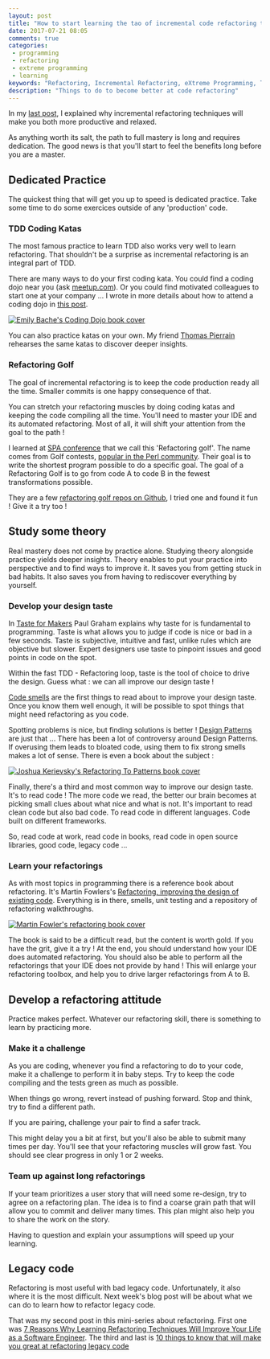 ```yaml
---
layout: post
title: "How to start learning the tao of incremental code refactoring today"
date: 2017-07-21 08:05
comments: true
categories: 
 - programming
 - refactoring
 - extreme programming
 - learning
keywords: "Refactoring, Incremental Refactoring, eXtreme Programming, TDD, Programming, Software"
description: "Things to do to become better at code refactoring"
---
```

In my [last post](/7-reasons-why-learning-refactoring-techniques-will-improve-your-life-as-a-software-engineer/), I explained why incremental refactoring techniques will make you both more productive and relaxed.

As anything worth its salt, the path to full mastery is long and requires dedication. The good news is that you'll start to feel the benefits long before you are a master.

## Dedicated Practice

The quickest thing that will get you up to speed is dedicated practice. Take some time to do some exercices outside of any 'production' code.

### TDD Coding Katas

The most famous practice to learn TDD also works very well to learn refactoring. That shouldn't be a surprise as incremental refactoring is an integral part of TDD.

There are many ways to do your first coding kata. You could find a coding dojo near you (ask [meetup.com](https://www.meetup.com/)). Or you could find motivated colleagues to start one at your company ... I wrote in more details about how to attend a coding dojo in [this post](/from-apprentice-to-master-how-to-learn-tdd-test-driven-development/).

[![Emily Bache's Coding Dojo book cover](../imgs/2017-07-21-how-to-start-learning-the-tao-of-incremental-code-refactoring-today/coding-dojo.jpg)](https://www.amazon.com/gp/product/919811803X/ref=as_li_tl?ie=UTF8&camp=1789&creative=9325&creativeASIN=919811803X&linkCode=as2&tag=pbourgau-20&linkId=340ea938a5e4f00178676804ac6c2278)

You can also practice katas on your own. My friend [Thomas Pierrain](https://twitter.com/tpierrain) rehearses the same katas to discover deeper insights.

### Refactoring Golf

The goal of incremental refactoring is to keep the code production ready all the time. Smaller commits is one happy consequence of that.

You can stretch your refactoring muscles by doing coding katas and keeping the code compiling all the time. You'll need to master your IDE and its automated refactoring. Most of all, it will shift your attention from the goal to the path !

I learned at [SPA conference](https://www.spaconference.org/spa2017/) that we call this 'Refactoring golf'. The name comes from Golf contests, [popular in the Perl community](http://wiki.c2.com/?PerlGolf). Their goal is to write the shortest program possible to do a specific goal. The goal of a Refactoring Golf is to go from code A to code B in the fewest transformations possible.

They are a few [refactoring golf repos on Github](https://github.com/search?utf8=%E2%9C%93&q=refactoring+golf&type=), I tried one and found it fun ! Give it a try too !

## Study some theory

Real mastery does not come by practice alone. Studying theory alongside practice yields deeper insights. Theory enables to put your practice into perspective and to find ways to improve it. It saves you from getting stuck in bad habits. It also saves you from having to rediscover everything by yourself.

### Develop your design taste

In [Taste for Makers](http://www.paulgraham.com/taste.html) Paul Graham explains why taste for is fundamental to programming. Taste is what allows you to judge if code is nice or bad in a few seconds. Taste is subjective, intuitive and fast, unlike rules which are objective but slower. Expert designers use taste to pinpoint issues and good points in code on the spot.

Within the fast TDD - Refactoring loop, taste is the tool of choice to drive the design. Guess what : we can all improve our design taste !

[Code smells](https://blog.codinghorror.com/code-smells/) are the first things to read about to improve your design taste. Once you know them well enough, it will be possible to spot things that might need refactoring as you code.

Spotting problems is nice, but finding solutions is better ! [Design Patterns](https://en.wikipedia.org/wiki/Software_design_pattern) are just that ... There has been a lot of controversy around Design Patterns. If overusing them leads to bloated code, using them to fix strong smells makes a lot of sense. There is even a book about the subject :

[![Joshua Kerievsky's Refactoring To Patterns book cover](../imgs/2017-07-21-how-to-start-learning-the-tao-of-incremental-code-refactoring-today/refactoring-to-patterns.jpg)](https://www.amazon.com/gp/product/0321213351/ref=as_li_tl?ie=UTF8&camp=1789&creative=9325&creativeASIN=0321213351&linkCode=as2&tag=pbourgau-20&linkId=d79d093008fb9e77f75ea2089d6cbdae)

Finally, there's a third and most common way to improve our design taste. It's to read code ! The more code we read, the better our brain becomes at picking small clues about what nice and what is not. It's important to read clean code but also bad code. To read code in different languages. Code built on different frameworks. 

So, read code at work, read code in books, read code in open source libraries, good code, legacy code ...

### Learn your refactorings

As with most topics in programming there is a reference book about refactoring. It's Martin Fowlers's [Refactoring, improving the design of existing code](https://www.amazon.com/gp/product/0201485672/ref=as_li_tl?ie=UTF8&camp=1789&creative=9325&creativeASIN=0201485672&linkCode=as2&tag=pbourgau-20&linkId=73fc09a5a451402a7036509ae62e8c66). Everything is in there, smells, unit testing and a repository of refactoring walkthroughs.

[![Martin Fowler's refactoring book cover](../imgs/2017-07-21-how-to-start-learning-the-tao-of-incremental-code-refactoring-today/refactoring.jpg)](https://www.amazon.com/gp/product/0201485672/ref=as_li_tl?ie=UTF8&camp=1789&creative=9325&creativeASIN=0201485672&linkCode=as2&tag=pbourgau-20&linkId=73fc09a5a451402a7036509ae62e8c66)

The book is said to be a difficult read, but the content is worth gold. If you have the grit, give it a try ! At the end, you should understand how your IDE does automated refactoring. You should also be able to perform all the refactorings that your IDE does not provide by hand ! This will enlarge your refactoring toolbox, and help you to drive larger refactorings from A to B.

## Develop a refactoring attitude

Practice makes perfect. Whatever our refactoring skill, there is something to learn by practicing more.

### Make it a challenge

As you are coding, whenever you find a refactoring to do to your code, make it a challenge to perform it in baby steps. Try to keep the code compiling and the tests green as much as possible.

When things go wrong, revert instead of pushing forward. Stop and think, try to find a different path.

If you are pairing, challenge your pair to find a safer track.

This might delay you a bit at first, but you'll also be able to submit many times per day. You'll see that your refactoring muscles will grow fast. You should see clear progress in only 1 or 2 weeks.

### Team up against long refactorings

If your team prioritizes a user story that will need some re-design, try to agree on a refactoring plan. The idea is to find a coarse grain path that will allow you to commit and deliver many times. This plan might also help you to share the work on the story.

Having to question and explain your assumptions will speed up your learning. 

## Legacy code

Refactoring is most useful with bad legacy code. Unfortunately, it also where it is the most difficult. Next week's blog post will be about what we can do to learn how to refactor legacy code.

That was my second post in this mini-series about refactoring. First one was [7 Reasons Why Learning Refactoring Techniques Will Improve Your Life as a Software Engineer](/7-reasons-why-learning-refactoring-techniques-will-improve-your-life-as-a-software-engineer/). The third and last is [10 things to know that will make you great at refactoring legacy code](/10-things-to-know-that-will-make-you-great-at-refactoring-legacy-code/)